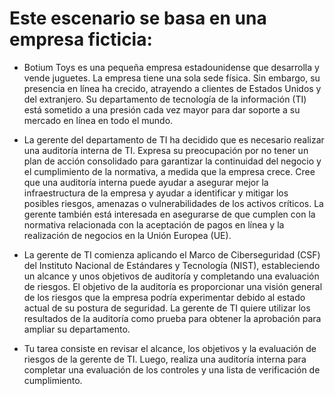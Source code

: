 

# Este escenario se basa en una empresa ficticia:

- Botium Toys es una pequeña empresa estadounidense que desarrolla y vende juguetes. La empresa tiene una sola sede física. Sin embargo, su presencia en línea ha crecido, atrayendo a clientes de Estados Unidos y del extranjero. Su departamento de tecnología de la información (TI) está sometido a una presión cada vez mayor para dar soporte a su mercado en línea en todo el mundo. 

- La gerente del departamento de TI ha decidido que es necesario realizar una auditoría interna de TI. Expresa su preocupación por no tener un plan de acción consolidado para garantizar la continuidad del negocio y el cumplimiento de la normativa, a medida que la empresa crece. Cree que una auditoría interna puede ayudar a asegurar mejor la infraestructura de la empresa y ayudar a identificar y mitigar los posibles riesgos, amenazas o vulnerabilidades de los activos críticos. La gerente también está interesada en asegurarse de que cumplen con la normativa relacionada con la aceptación de pagos en línea y la realización de negocios en la Unión Europea (UE).   

- La gerente de TI comienza aplicando el Marco de Ciberseguridad (CSF) del Instituto Nacional de Estándares y Tecnología (NIST), estableciendo un alcance y unos objetivos de auditoría y completando una evaluación de riesgos. El objetivo de la auditoría es proporcionar una visión general de los riesgos que la empresa podría experimentar debido al estado actual de su postura de seguridad. La gerente de TI quiere utilizar los resultados de la auditoría como prueba para obtener la aprobación para ampliar su departamento. 

- Tu tarea consiste en revisar el alcance, los objetivos y la evaluación de riesgos de la gerente de TI. Luego, realiza una auditoría interna para completar una evaluación de los controles y una lista de verificación de cumplimiento.